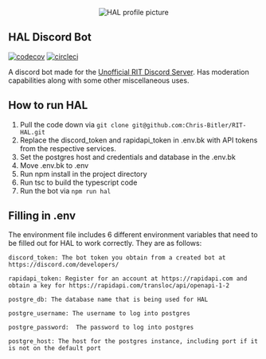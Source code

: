 <p align="center">
<img alt="HAL profile picture" src="https://cdn.discordapp.com/app-icons/643590178727919616/7a9a0505cdd4f951e34f392e6ef9eba1.png?size=512" />
</p>

## HAL Discord Bot 

[![codecov](https://codecov.io/gh/Chris-Bitler/RIT-HAL/branch/master/graph/badge.svg)](https://codecov.io/gh/Chris-Bitler/RIT-HAL)
[![circleci](https://circleci.com/gh/Chris-Bitler/RIT-HAL.svg?style=svg)](https://circleci.com/gh/Chris-Bitler/RIT-HAL)

A discord bot made for the [Unofficial RIT Discord Server](https://discord.gg/rit). Has moderation capabilities along with some other miscellaneous uses.

## How to run HAL
1. Pull the code down via `git clone git@github.com:Chris-Bitler/RIT-HAL.git`
2. Replace the discord_token and rapidapi_token in .env.bk with API tokens from the respective services.
3. Set the postgres host and credentials and database in the .env.bk
4. Move .env.bk to .env
5. Run npm install in the project directory
6. Run tsc to build the typescript code
7. Run the bot via `npm run hal`

## Filling in .env
The environment file includes 6 different environment variables that need to be filled out for HAL to work correctly. They are as follows:
```
discord_token: The bot token you obtain from a created bot at https://discord.com/developers/

rapidapi_token: Register for an account at https://rapidapi.com and obtain a key for https://rapidapi.com/transloc/api/openapi-1-2

postgre_db: The database name that is being used for HAL

postgre_username: The username to log into postgres

postgre_password:  The password to log into postgres

postgre_host: The host for the postgres instance, including port if it is not on the default port
```